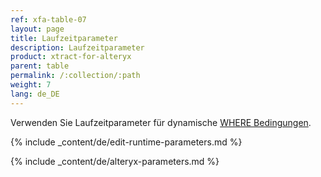 ```yaml
---
ref: xfa-table-07
layout: page
title: Laufzeitparameter
description: Laufzeitparameter
product: xtract-for-alteryx
parent: table
permalink: /:collection/:path
weight: 7
lang: de_DE
---
```


Verwenden Sie Laufzeitparameter für dynamische [WHERE Bedingungen](./where-bedingung).

{% include _content/de/edit-runtime-parameters.md %}

{% include _content/de/alteryx-parameters.md %}